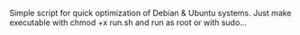 Simple script for quick optimization of Debian & Ubuntu systems.
Just make executable with chmod +x run.sh and run as root or with sudo...
